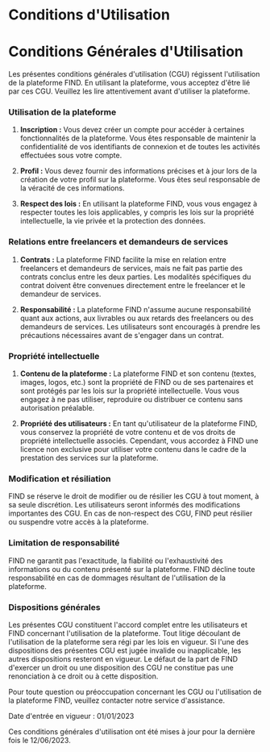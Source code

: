 # Conditions d'Utilisation

# Conditions Générales d'Utilisation

Les présentes conditions générales d'utilisation (CGU) régissent l'utilisation de la plateforme FIND. En utilisant la plateforme, vous acceptez d'être lié par ces CGU. Veuillez les lire attentivement avant d'utiliser la plateforme.

### Utilisation de la plateforme

1. **Inscription :** Vous devez créer un compte pour accéder à certaines fonctionnalités de la plateforme. Vous êtes responsable de maintenir la confidentialité de vos identifiants de connexion et de toutes les activités effectuées sous votre compte.

2. **Profil :** Vous devez fournir des informations précises et à jour lors de la création de votre profil sur la plateforme. Vous êtes seul responsable de la véracité de ces informations.

3. **Respect des lois :** En utilisant la plateforme FIND, vous vous engagez à respecter toutes les lois applicables, y compris les lois sur la propriété intellectuelle, la vie privée et la protection des données.

### Relations entre freelancers et demandeurs de services

1. **Contrats :** La plateforme FIND facilite la mise en relation entre freelancers et demandeurs de services, mais ne fait pas partie des contrats conclus entre les deux parties. Les modalités spécifiques du contrat doivent être convenues directement entre le freelancer et le demandeur de services.

2. **Responsabilité :** La plateforme FIND n'assume aucune responsabilité quant aux actions, aux livrables ou aux retards des freelancers ou des demandeurs de services. Les utilisateurs sont encouragés à prendre les précautions nécessaires avant de s'engager dans un contrat.

### Propriété intellectuelle

1. **Contenu de la plateforme :** La plateforme FIND et son contenu (textes, images, logos, etc.) sont la propriété de FIND ou de ses partenaires et sont protégés par les lois sur la propriété intellectuelle. Vous vous engagez à ne pas utiliser, reproduire ou distribuer ce contenu sans autorisation préalable.

2. **Propriété des utilisateurs :** En tant qu'utilisateur de la plateforme FIND, vous conservez la propriété de votre contenu et de vos droits de propriété intellectuelle associés. Cependant, vous accordez à FIND une licence non exclusive pour utiliser votre contenu dans le cadre de la prestation des services sur la plateforme.

### Modification et résiliation

FIND se réserve le droit de modifier ou de résilier les CGU à tout moment, à sa seule discrétion. Les utilisateurs seront informés des modifications importantes des CGU. En cas de non-respect des CGU, FIND peut résilier ou suspendre votre accès à la plateforme.

### Limitation de responsabilité

FIND ne garantit pas l'exactitude, la fiabilité ou l'exhaustivité des informations ou du contenu présenté sur la plateforme. FIND décline toute responsabilité en cas de dommages résultant de l'utilisation de la plateforme.

### Dispositions générales

Les présentes CGU constituent l'accord complet entre les utilisateurs et FIND concernant l'utilisation de la plateforme. Tout litige découlant de l'utilisation de la plateforme sera régi par les lois en vigueur. Si l'une des dispositions des présentes CGU est jugée invalide ou inapplicable, les autres dispositions resteront en vigueur. Le défaut de la part de FIND d'exercer un droit ou une disposition des CGU ne constitue pas une renonciation à ce droit ou à cette disposition.

Pour toute question ou préoccupation concernant les CGU ou l'utilisation de la plateforme FIND, veuillez contacter notre service d'assistance.

Date d'entrée en vigueur : 01/01/2023

Ces conditions générales d'utilisation ont été mises à jour pour la dernière fois le 12/06/2023.

